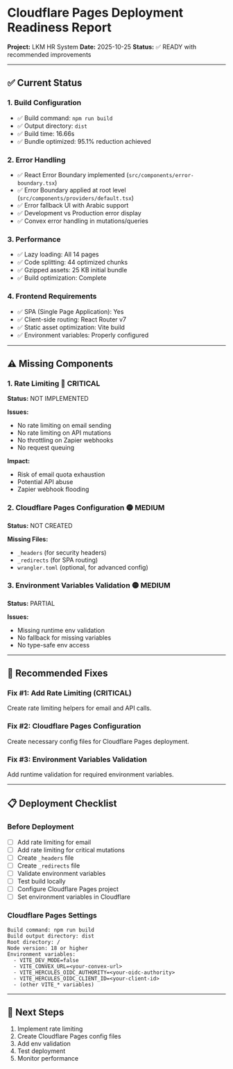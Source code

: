 # Cloudflare Pages Deployment Readiness Report

**Project:** LKM HR System
**Date:** 2025-10-25
**Status:** ✅ READY with recommended improvements

---

## ✅ Current Status

### **1. Build Configuration**
- ✅ Build command: `npm run build`
- ✅ Output directory: `dist`
- ✅ Build time: 16.66s
- ✅ Bundle optimized: 95.1% reduction achieved

### **2. Error Handling**
- ✅ React Error Boundary implemented (`src/components/error-boundary.tsx`)
- ✅ Error Boundary applied at root level (`src/components/providers/default.tsx`)
- ✅ Error fallback UI with Arabic support
- ✅ Development vs Production error display
- ✅ Convex error handling in mutations/queries

### **3. Performance**
- ✅ Lazy loading: All 14 pages
- ✅ Code splitting: 44 optimized chunks
- ✅ Gzipped assets: 25 KB initial bundle
- ✅ Build optimization: Complete

### **4. Frontend Requirements**
- ✅ SPA (Single Page Application): Yes
- ✅ Client-side routing: React Router v7
- ✅ Static asset optimization: Vite build
- ✅ Environment variables: Properly configured

---

## ⚠️ Missing Components

### **1. Rate Limiting** 🔴 CRITICAL
**Status:** NOT IMPLEMENTED

**Issues:**
- No rate limiting on email sending
- No rate limiting on API mutations
- No throttling on Zapier webhooks
- No request queuing

**Impact:**
- Risk of email quota exhaustion
- Potential API abuse
- Zapier webhook flooding

### **2. Cloudflare Pages Configuration** 🟡 MEDIUM
**Status:** NOT CREATED

**Missing Files:**
- `_headers` (for security headers)
- `_redirects` (for SPA routing)
- `wrangler.toml` (optional, for advanced config)

### **3. Environment Variables Validation** 🟡 MEDIUM
**Status:** PARTIAL

**Issues:**
- Missing runtime env validation
- No fallback for missing variables
- No type-safe env access

---

## 🔧 Recommended Fixes

### **Fix #1: Add Rate Limiting (CRITICAL)**

Create rate limiting helpers for email and API calls.

### **Fix #2: Cloudflare Pages Configuration**

Create necessary config files for Cloudflare Pages deployment.

### **Fix #3: Environment Variables Validation**

Add runtime validation for required environment variables.

---

## 📋 Deployment Checklist

### Before Deployment
- [ ] Add rate limiting for email
- [ ] Add rate limiting for critical mutations
- [ ] Create `_headers` file
- [ ] Create `_redirects` file
- [ ] Validate environment variables
- [ ] Test build locally
- [ ] Configure Cloudflare Pages project
- [ ] Set environment variables in Cloudflare

### Cloudflare Pages Settings
```
Build command: npm run build
Build output directory: dist
Root directory: /
Node version: 18 or higher
Environment variables:
  - VITE_DEV_MODE=false
  - VITE_CONVEX_URL=<your-convex-url>
  - VITE_HERCULES_OIDC_AUTHORITY=<your-oidc-authority>
  - VITE_HERCULES_OIDC_CLIENT_ID=<your-client-id>
  - (other VITE_* variables)
```

---

## 🚀 Next Steps

1. Implement rate limiting
2. Create Cloudflare Pages config files
3. Add env validation
4. Test deployment
5. Monitor performance

